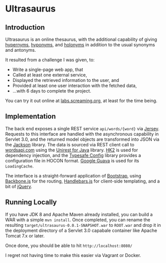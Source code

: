 # Ultrasaurus

## Introduction

Ultrasaurus is an online thesaurus, with the additional capability of giving [hypernyms](http://en.wikipedia.org/wiki/Hyponymy_and_hypernymy), [hyponyms](http://en.wikipedia.org/wiki/Hyponymy_and_hypernymy), and [holonyms](http://en.wikipedia.org/wiki/Holonymy) in addition to the usual synonyms and antonyms.
 
It resulted from a challenge I was given, to:

* Write a single-page web app, that
* Called at least one external service, 
* Displayed the retrieved information to the user, and
* Provided at least one user interaction with the fetched data,
* ...with 6 days to complete the project.

You can try it out online at [labs.screaming.org](http://labs.screaming.org), at least for the time being.

## Implementation

The back end exposes a single REST service `api/words/{word}` via [Jersey](https://jersey.java.net). Requests to this interface are handled with the asynchronous capability in Servlet 3.0, and the returned model objects are transformed into JSON via the [Jackson](http://jackson.codehaus.org) library. The data is sourced via REST client call to [wordsapi.com](https://www.wordsapi.com) using the [Unirest for Java](http://unirest.io/java.html) library. [HK2](http://hk2.java.net) is used for dependency injection, and the [Typesafe Config](https://github.com/typesafehub/config) library provides a configuration file in HOCON format. [Google Guava](http://code.google.com/p/guava-libraries/) is used for its `LoadingCache`.

The interface is a straight-forward application of [Bootstrap](http://getbootstrap.com), using [Backbone.js](http://backbonejs.org) for the routing, [Handlebars.js](http://handlebarsjs.com) for client-side templating, and a bit of [jQuery](http://jquery.com). 

## Running Locally

If you have JDK 8 and Apache Maven already installed, you can build a WAR with a simple `mvn install`.  Once completed, you can rename the resulting `target/ultrasaurus-0.0.1-SNAPSHOT.war` to `ROOT.war` and drop it in the deployment directory of a Servlet 3.0 capabale container like Apache Tomcat 7.x or later.

Once done, you should be able to hit `http://localhost:8080/`

I regret not having time to make this easier via Vagrant or Docker.
 
